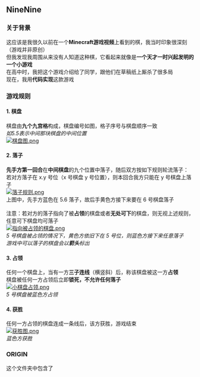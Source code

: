 ## NineNine
### 关于背景
这应该是我很久以前在一个**Minecraft游戏视频**上看到的棋，我当时印象很深刻（游戏并非原创）<br>
但我发现我周围从来没有人知道这种棋，它看起来就像是**一个天才一时兴起发明的一个小游戏**<br>
在高中时，我把这个游戏介绍给了同学，跟他们在草稿纸上厮杀了很多局<br>
现在，我用**代码实现**这款游戏<br>
### 游戏规则
#### 1. 棋盘
棋盘由**九个九宫格**构成，棋盘编号如图，格子序号与棋盘顺序一致<br>
*如5.5表示中间那块棋盘的中间位置*<br>
[![棋盘图.png](https://img1.imgtp.com/2023/05/26/8Q3H6LL1.png)](https://img1.imgtp.com/2023/05/26/8Q3H6LL1.png)<br>
#### 2. 落子
**先手方第一回合**在**中间棋盘**的九个位置中落子，随后双方按如下规则轮流落子：<br>
若对方落子在 x.y 号位（x 号棋盘 y 号位置），则本回合我方只能在 y 号棋盘上落子<br>
[![落子规则.png](https://img1.imgtp.com/2023/05/26/VVtzXVcs.png)](https://img1.imgtp.com/2023/05/26/VVtzXVcs.png)<br>
上图中，先手方蓝色在 5.6 落子，故后手黄色方接下来要在 6 号棋盘落子<br><br>
注意：若对方的落子指向了被**占领**的棋盘或者**无处可下**的棋盘，则无视上述规则，任意可下棋盘均可落子<br>
[![指向被占领的棋盘.png](https://img1.imgtp.com/2023/05/26/Rkq3eO8Z.png)](https://img1.imgtp.com/2023/05/26/Rkq3eO8Z.png)<br>
*5 号棋盘被占领的情况下，黄色方依旧下在 5 号位，则蓝色方接下来任意落子*<br>
*游戏中可以落子的棋盘会以**箭头**标出*<br>
#### 3. 占领
任何一个棋盘上，当有一方**三子连线**（横竖斜）后，称该棋盘被这一方**占领**<br>
棋盘被任何一方占领后立即**锁死，不允许任何落子**<br>
[![小棋盘占领.png](https://img1.imgtp.com/2023/05/26/hCilHg42.png)](https://img1.imgtp.com/2023/05/26/hCilHg42.png)<br>
*5 号棋盘被蓝色方占领*<br>
#### 4. 获胜
任何一方占领的棋盘连成一条线后，该方获胜，游戏结束<br>
[![获胜图.png](https://img1.imgtp.com/2023/05/26/5R04owSs.png)](https://img1.imgtp.com/2023/05/26/5R04owSs.png)<br>
*蓝色方获胜*<br>
### ORIGIN
这个文件夹中包含了
